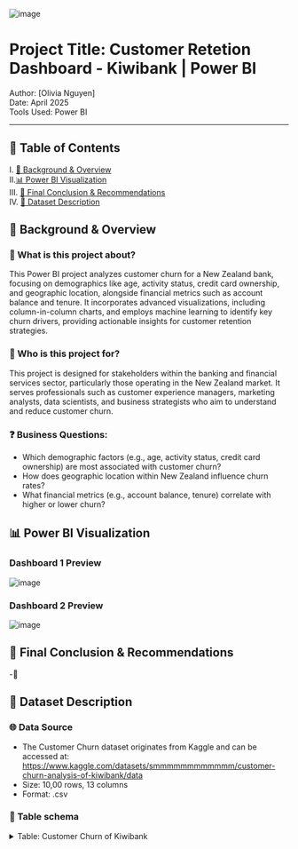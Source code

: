 
![image](https://github.com/user-attachments/assets/7d1f1cd9-3273-4972-b641-d5ac5a0c3e46)

# Project Title: Customer Retetion Dashboard - Kiwibank | Power BI



Author: [Olivia Nguyen]  
Date: April 2025  
Tools Used: Power BI 

---

## 📑 Table of Contents  
I. [📌 Background & Overview](#-background--overview)  
II.[📊 Power BI Visualization](#-power-bi-visualization)  
III. [🔎 Final Conclusion & Recommendations](#-final-conclusion--recommendations)  
IV. [📂 Dataset Description](#-dataset-description)  


## 📌 Background & Overview

### 📖 What is this project about?
This Power BI project analyzes customer churn for a New Zealand bank, focusing on demographics like age, activity status, credit card ownership, and geographic location, alongside financial metrics such as account balance and tenure. It incorporates advanced visualizations, including column-in-column charts, and employs machine learning to identify key churn drivers, providing actionable insights for customer retention strategies.


### 👤 Who is this project for?   
This project is designed for stakeholders within the banking and financial services sector, particularly those operating in the New Zealand market. It serves professionals such as customer experience managers, marketing analysts, data scientists, and business strategists who aim to understand and reduce customer churn.  

### ❓ Business Questions:
- Which demographic factors (e.g., age, activity status, credit card ownership) are most associated with customer churn?  
- How does geographic location within New Zealand influence churn rates?  
- What financial metrics (e.g., account balance, tenure) correlate with higher or lower churn?  
   
## 📊 Power BI Visualization

### Dashboard 1 Preview

![image](https://github.com/user-attachments/assets/f50a898a-aba6-4e67-99b2-5e8b03b2d473)


### Dashboard 2 Preview
![image](https://github.com/user-attachments/assets/600fc374-ecc5-4f35-97f7-66ee21c0588d)


## 🔎 Final Conclusion & Recommendations 

-🚀 


## 📂 Dataset Description

### 🌐 Data Source
- The Customer Churn dataset originates from Kaggle and can be accessed at: https://www.kaggle.com/datasets/smmmmmmmmmmmm/customer-churn-analysis-of-kiwibank/data  
- Size: 10,00 rows, 13 columns
- Format: .csv

### 🔀 Table schema
<details>
<summary>Table: Customer Churn of Kiwibank </summary>  

| Number | Variable name       | Definition                                                | Data Type |
| ------ | ------------------- | --------------------------------------------------------- | --------- |
| 1      | Customer_id         | Unique identifier for each customer                       | Number    |
| 2      | Surname             | Surname of the customer                                   | Text      |
| 3      | CreditScore         | Customer’s creditworthiness                               | Number    |
| 4      | Geography           | City of the customer                                      | Text      |
| 5      | Gender              | Gender of customer                                        | Text      |
| 6      | Age                 | Age of the custome                                        | Number    |
| 7      | Tenure              | Tenure of customer in organization                        | Number    |
| 8      | Balance             | Customers' balance account                                | Number    |
| 9      | NumberOfProducts    | How many different products a customer holds              | Number    |
| 10     | Has Credit Card     | Whether a customer owns a credit card                     | Number    |
| 11     | Is Active Member    | Indicates if the customer is currently active             | Number    |
| 12     | Estimated Salary    | Annual income of the customer                             | Number    |
| 13     | Churn               | Churn Flag                                                | Number    |

</details>


